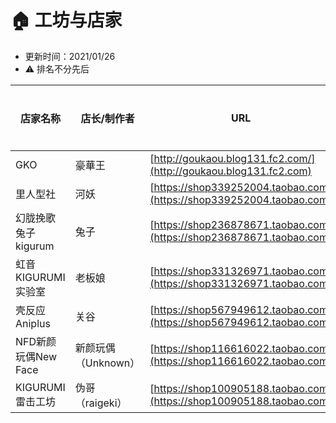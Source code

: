 # 🏠 工坊与店家

* 更新时间：2021/01/26
* ⚠️ 排名不分先后



| 店家名称           | 店长/制作者 | URL                                                                  | QQ         | 营业状态 |
| -------------- | ------ | -------------------------------------------------------------------- | ---------- | ---- |
| GKO            | 豪華王    | [http://goukaou.blog131.fc2.com/](http://goukaou.blog131.fc2.com)    | 1322698109 | true |
| 里人型社           | 河妖     | [https://shop339252004.taobao.com](https://shop339252004.taobao.com) | 745134998  | true |
| 幻胧挽歌 兔子kigurum | 兔子     | [https://shop236878671.taobao.com](https://shop236878671.taobao.com) | 2567908524 | true |
| 虹音KIGURUMI实验室 | 老板娘     | [https://shop331326971.taobao.com](https://shop331326971.taobao.com) | 3216202749 | true |
| 壳反应Aniplus | 关谷     | [https://shop567949612.taobao.com](https://shop567949612.taobao.com) | 895363654 | true |
| NFD新颜玩偶New Face | 新颜玩偶（Unknown）     | [https://shop116616022.taobao.com](https://shop116616022.taobao.com) | 77126188 | true |
| KIGURUMI雷击工坊 | 伪哥（raigeki）     | [https://shop100905188.taobao.com](https://shop100905188.taobao.com) | 77126188 | true |


 

